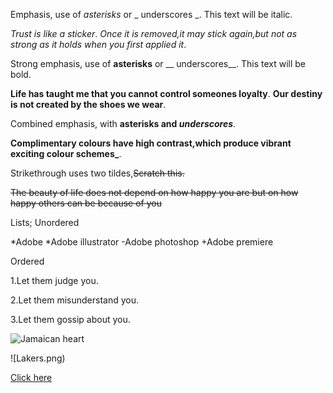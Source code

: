 Emphasis, use of *asterisks* or _ underscores _.
This text will be italic.

*Trust is like a sticker*.
_Once it is removed,it may stick again,but not as strong as it holds when you first applied it_.

Strong emphasis, use of **asterisks** or __ underscores__.
This text will be bold.

**Life has taught me that you cannot control someones loyalty**.
__Our destiny is not created by the shoes we wear__.

Combined emphasis, with **asterisks and _underscores_**.

**Complimentary colours have high contrast,which produce vibrant exciting colour schemes_**.

Strikethrough uses two tildes,~~Scratch this.~~ 

~~The beauty of life does not depend on how happy you are but on how happy others can be because of you~~

Lists;
Unordered 

*Adobe
  *Adobe illustrator
  -Adobe photoshop
  +Adobe premiere 
  
Ordered 

1.Let them judge you.

2.Let them misunderstand you.

3.Let them gossip about you.
 
![Jamaican heart](Jamaicanheartreggae.png)

![Lakers.png)

[Click here](http://ww.google.com)
  


























